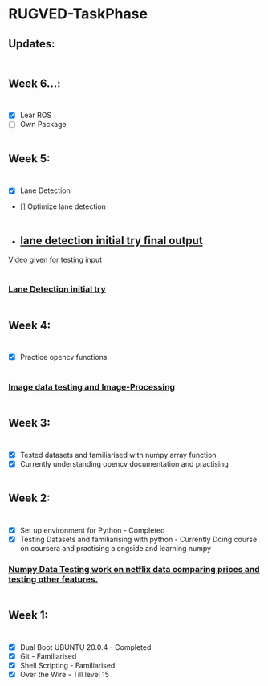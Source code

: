 # RUGVED-TaskPhase
## Updates:<br /><br />
## Week 6...:<br /><br />
- [x] Lear ROS<br />
- [ ] Own Package<br /><br />
## Week 5:<br /><br />
- [x] Lane Detection<br />
- [] Optimize lane detection<br /><br/>
- ## [lane detection initial try final output](https://drive.google.com/file/d/1lRDPGI160fulm44VFOD3pfzty3KG2y0o/view?usp=sharing)<br />
[Video given for testing input](https://drive.google.com/file/d/13G4UdK9bJ8w2sUotUw9Fin7vbA1ZcvT5/view?usp=sharing)<br /><br />
### [Lane Detection initial try](/lane_detection)<br /><br />
## Week 4:<br /><br />
- [x] Practice opencv functions<br /><br/>
### [Image data testing and Image-Processing](/image-testing)<br /><br/>
## Week 3:<br /><br />
- [x] Tested datasets and familiarised with numpy array function<br />
- [x] Currently understanding opencv documentation and practising<br /><br/>
## Week 2:<br /><br />
- [x] Set up environment for Python - Completed<br />
- [x] Testing Datasets and familiarising with python - Currently Doing course on coursera and practising alongside and learning numpy<br />
### [Numpy Data Testing work on netflix data comparing prices and testing other features.](/numpy_test)<br /><br />
## Week 1:<br /><br />
- [x] Dual Boot UBUNTU 20.0.4 - Completed<br />
- [x] Git - Familiarised<br />
- [x] Shell Scripting - Familiarised<br />
- [x] Over the Wire - Till level 15

